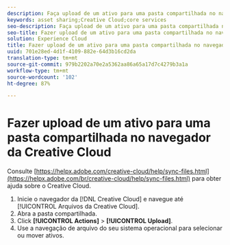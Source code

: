 ```yaml
---
description: Faça upload de um ativo para uma pasta compartilhada no navegador da Creative Cloud.
keywords: asset sharing;Creative Cloud;core services
seo-description: Faça upload de um ativo para uma pasta compartilhada no navegador da Creative Cloud.
seo-title: Fazer upload de um ativo para uma pasta compartilhada no navegador da Creative Cloud
solution: Experience Cloud
title: Fazer upload de um ativo para uma pasta compartilhada no navegador da Creative Cloud
uuid: 701e28ed-4d1f-4109-882e-64d3b16cd2da
translation-type: tm+mt
source-git-commit: 979b2202a70e2a5362aa86a65a17d7c4279b3a1a
workflow-type: tm+mt
source-wordcount: '102'
ht-degree: 87%

---
```



# Fazer upload de um ativo para uma pasta compartilhada no navegador da Creative Cloud

Consulte [https://helpx.adobe.com/creative-cloud/help/sync-files.html](https://helpx.adobe.com/br/creative-cloud/help/sync-files.html) para obter ajuda sobre o Creative Cloud.

1. Inicie o navegador da [!DNL Creative Cloud] e navegue até [!UICONTROL Arquivos da Creative Cloud].
1. Abra a pasta compartilhada.
1. Click **[!UICONTROL Actions]** > **[!UICONTROL Upload]**.
1. Use a navegação de arquivo do seu sistema operacional para selecionar ou mover ativos.
